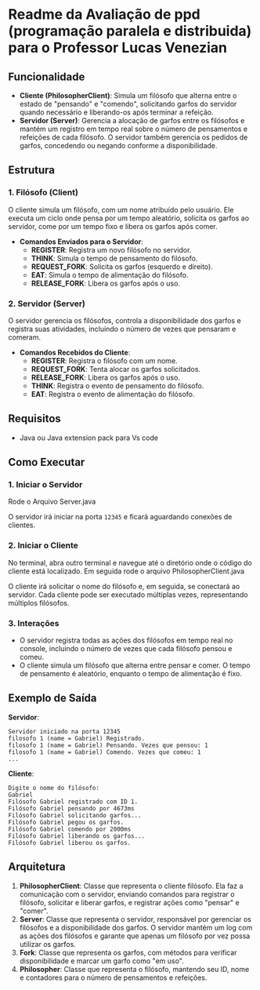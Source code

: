 # Readme da Avaliação de ppd (programação paralela e distribuida) para o Professor Lucas Venezian 


## Funcionalidade

- **Cliente (PhilosopherClient)**: Simula um filósofo que alterna entre o estado de "pensando" e "comendo", solicitando garfos do servidor quando necessário e liberando-os após terminar a refeição.
- **Servidor (Server)**: Gerencia a alocação de garfos entre os filósofos e mantém um registro em tempo real sobre o número de pensamentos e refeições de cada filósofo. O servidor também gerencia os pedidos de garfos, concedendo ou negando conforme a disponibilidade.

## Estrutura

### 1. **Filósofo (Client)**
O cliente simula um filósofo, com um nome atribuído pelo usuário. Ele executa um ciclo onde pensa por um tempo aleatório, solicita os garfos ao servidor, come por um tempo fixo e libera os garfos após comer.

- **Comandos Enviados para o Servidor**:
  - **REGISTER**: Registra um novo filósofo no servidor.
  - **THINK**: Simula o tempo de pensamento do filósofo.
  - **REQUEST_FORK**: Solicita os garfos (esquerdo e direito).
  - **EAT**: Simula o tempo de alimentação do filósofo.
  - **RELEASE_FORK**: Libera os garfos após o uso.

### 2. **Servidor (Server)**
O servidor gerencia os filósofos, controla a disponibilidade dos garfos e registra suas atividades, incluindo o número de vezes que pensaram e comeram.

- **Comandos Recebidos do Cliente**:
  - **REGISTER**: Registra o filósofo com um nome.
  - **REQUEST_FORK**: Tenta alocar os garfos solicitados.
  - **RELEASE_FORK**: Libera os garfos após o uso.
  - **THINK**: Registra o evento de pensamento do filósofo.
  - **EAT**: Registra o evento de alimentação do filósofo.

## Requisitos

- Java ou Java extension pack para Vs code

## Como Executar

### 1. Iniciar o Servidor

Rode o Arquivo Server.java

O servidor irá iniciar na porta `12345` e ficará aguardando conexões de clientes.

### 2. Iniciar o Cliente

No terminal, abra outro terminal e navegue até o diretório onde o código do cliente está localizado. Em seguida rode o arquivo PhilosopherClient.java

O cliente irá solicitar o nome do filósofo e, em seguida, se conectará ao servidor. Cada cliente pode ser executado múltiplas vezes, representando múltiplos filósofos.

### 3. Interações

- O servidor registra todas as ações dos filósofos em tempo real no console, incluindo o número de vezes que cada filósofo pensou e comeu.
- O cliente simula um filósofo que alterna entre pensar e comer. O tempo de pensamento é aleatório, enquanto o tempo de alimentação é fixo.

## Exemplo de Saída

**Servidor**:
```
Servidor iniciado na porta 12345
filosofo 1 (name = Gabriel) Registrado.
filosofo 1 (name = Gabriel) Pensando. Vezes que pensou: 1
filosofo 1 (name = Gabriel) Comendo. Vezes que comeu: 1
...
```

**Cliente**:
```
Digite o nome do filósofo:
Gabriel
Filósofo Gabriel registrado com ID 1.
Filósofo Gabriel pensando por 4673ms
Filósofo Gabriel solicitando garfos...
Filósofo Gabriel pegou os garfos.
Filósofo Gabriel comendo por 2000ms
Filósofo Gabriel liberando os garfos...
Filósofo Gabriel liberou os garfos.
```

## Arquitetura

1. **PhilosopherClient**: Classe que representa o cliente filósofo. Ela faz a comunicação com o servidor, enviando comandos para registrar o filósofo, solicitar e liberar garfos, e registrar ações como "pensar" e "comer".
2. **Server**: Classe que representa o servidor, responsável por gerenciar os filósofos e a disponibilidade dos garfos. O servidor mantém um log com as ações dos filósofos e garante que apenas um filósofo por vez possa utilizar os garfos.
3. **Fork**: Classe que representa os garfos, com métodos para verificar disponibilidade e marcar um garfo como "em uso".
4. **Philosopher**: Classe que representa o filósofo, mantendo seu ID, nome e contadores para o número de pensamentos e refeições.

